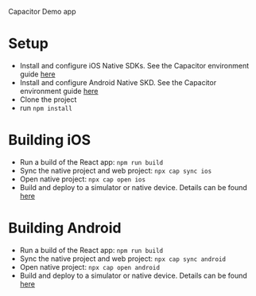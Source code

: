 Capacitor Demo app

# Setup

- Install and configure iOS Native SDKs. See the Capacitor environment guide [here](https://capacitorjs.com/docs/v3/getting-started/environment-setup#ios-development)
- Install and configure Android Native SKD. See the Capacitor environment guide [here](https://capacitorjs.com/docs/getting-started/environment-setup#android-development)
- Clone the project
- run `npm install`

# Building iOS

- Run a build of the React app: `npm run build`
- Sync the native project and web project: `npx cap sync ios`
- Open native project: `npx cap open ios`
- Build and deploy to a simulator or native device. Details can be found [here](https://capacitorjs.com/docs/ios#running-in-xcode)


# Building Android

- Run a build of the React app: `npm run build`
- Sync the native project and web project: `npx cap sync android`
- Open native project: `npx cap open android`
- Build and deploy to a simulator or native device. Details can be found [here](https://capacitorjs.com/docs/android#running-with-android-studio)


